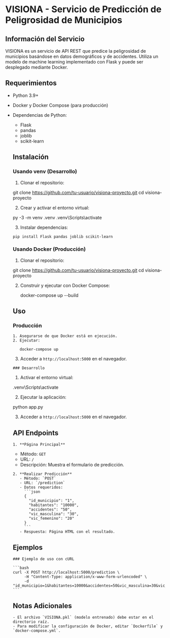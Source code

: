 # VISIONA - Servicio de Predicción de Peligrosidad de Municipios

  ## Información del Servicio

VISIONA es un servicio de API REST que predice la peligrosidad de municipios basándose en datos demográficos y de accidentes. Utiliza un modelo de machine learning implementado con Flask y puede ser desplegado mediante Docker.

  ## Requerimientos

- Python 3.9+
- Docker y Docker Compose (para producción)
- Dependencias de Python:
  - Flask
  - pandas
  - joblib
  - scikit-learn

  ## Instalación

    ### Usando venv (Desarrollo)

    1. Clonar el repositorio:

     git clone https://github.com/tu-usuario/visiona-proyecto.git
     cd visiona-proyecto


    2. Crear y activar el entorno virtual:

     py -3 -m venv .venv
     .venv\Scripts\activate


    3. Instalar dependencias:

      pip install Flask pandas joblib scikit-learn


  ### Usando Docker (Producción)

    1. Clonar el repositorio:

     git clone https://github.com/tu-usuario/visiona-proyecto.git
     cd visiona-proyecto
  

    2. Construir y ejecutar con Docker Compose:

       docker-compose up --build


  ## Uso

    ### Producción

      1. Asegurarse de que Docker está en ejecución.
      2. Ejecutar:
   
         docker-compose up
   
    3. Acceder a `http://localhost:5000` en el navegador.

      ### Desarrollo

    1. Activar el entorno virtual:
   
     .venv\Scripts\activate
   
    2. Ejecutar la aplicación:
   
     python app.py
   
    3. Acceder a `http://localhost:5000` en el navegador.

    ## API Endpoints

      1. **Página Principal**
     - Método: `GET`
     - URL: `/`
     - Descripción: Muestra el formulario de predicción.

      2. **Realizar Predicción**
         - Método: `POST`
         - URL: `/prediction`
         - Datos requeridos:
           ```json
           {
             "id_municipio": "1",
             "habitantes": "10000",
             "accidentes": "50",
             "vic_masculina": "30",
             "vic_femenino": "20"
           }
           ```
         - Respuesta: Página HTML con el resultado.

    ## Ejemplos

      ### Ejemplo de uso con cURL
      
      ```bash
      curl -X POST http://localhost:5000/prediction \
           -H "Content-Type: application/x-www-form-urlencoded" \
           -d "id_municipio=1&habitantes=10000&accidentes=50&vic_masculina=30&vic_femenino=20"
      ```

    ## Notas Adicionales

      - El archivo `VISIONA.pkl` (modelo entrenado) debe estar en el directorio raíz.
      - Para modificar la configuración de Docker, editar `Dockerfile` y `docker-compose.yml`.
